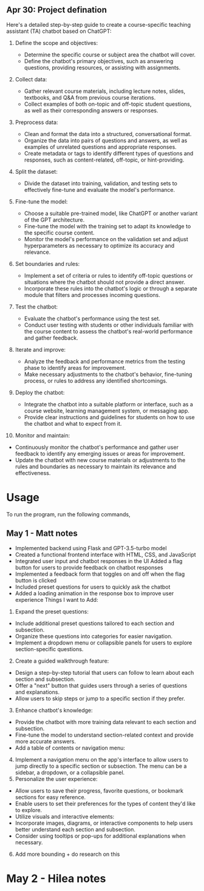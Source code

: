 ## Apr 30: Project defination

Here's a detailed step-by-step guide to create a course-specific teaching assistant (TA) chatbot based on ChatGPT:

1. Define the scope and objectives:

   - Determine the specific course or subject area the chatbot will cover.
   - Define the chatbot's primary objectives, such as answering questions, providing resources, or assisting with assignments.
2. Collect data:

   - Gather relevant course materials, including lecture notes, slides, textbooks, and Q&A from previous course iterations.
   - Collect examples of both on-topic and off-topic student questions, as well as their corresponding answers or responses.
3. Preprocess data:

   - Clean and format the data into a structured, conversational format.
   - Organize the data into pairs of questions and answers, as well as examples of unrelated questions and appropriate responses.
   - Create metadata or tags to identify different types of questions and responses, such as content-related, off-topic, or hint-providing.
4. Split the dataset:

   - Divide the dataset into training, validation, and testing sets to effectively fine-tune and evaluate the model's performance.
5. Fine-tune the model:

   - Choose a suitable pre-trained model, like ChatGPT or another variant of the GPT architecture.
   - Fine-tune the model with the training set to adapt its knowledge to the specific course content.
   - Monitor the model's performance on the validation set and adjust hyperparameters as necessary to optimize its accuracy and relevance.
6. Set boundaries and rules:

   - Implement a set of criteria or rules to identify off-topic questions or situations where the chatbot should not provide a direct answer.
   - Incorporate these rules into the chatbot's logic or through a separate module that filters and processes incoming questions.
7. Test the chatbot:

   - Evaluate the chatbot's performance using the test set.
   - Conduct user testing with students or other individuals familiar with the course content to assess the chatbot's real-world performance and gather feedback.
8. Iterate and improve:

   - Analyze the feedback and performance metrics from the testing phase to identify areas for improvement.
   - Make necessary adjustments to the chatbot's behavior, fine-tuning process, or rules to address any identified shortcomings.
9. Deploy the chatbot:

   - Integrate the chatbot into a suitable platform or interface, such as a course website, learning management system, or messaging app.
   - Provide clear instructions and guidelines for students on how to use the chatbot and what to expect from it.
10. Monitor and maintain:

- Continuously monitor the chatbot's performance and gather user feedback to identify any emerging issues or areas for improvement.
- Update the chatbot with new course materials or adjustments to the rules and boundaries as necessary to maintain its relevance and effectiveness.

# Usage

To run the program, run the following commands, 


## May 1 - Matt notes

- Implemented backend using Flask and GPT-3.5-turbo model
- Created a functional frontend interface with HTML, CSS, and JavaScript
- Integrated user input and chatbot responses in the UI
  Added a flag button for users to provide feedback on chatbot responses
- Implemented a feedback form that toggles on and off when the flag button is clicked
- Included preset questions for users to quickly ask the chatbot
- Added a loading animation in the response box to improve user experience
  Things I want to Add:

1. Expand the preset questions:

- Include additional preset questions tailored to each section and subsection.
- Organize these questions into categories for easier navigation.
- Implement a dropdown menu or collapsible panels for users to explore section-specific questions.

2. Create a guided walkthrough feature:

- Design a step-by-step tutorial that users can follow to learn about each section and subsection.
- Offer a "next" button that guides users through a series of questions and explanations.
- Allow users to skip steps or jump to a specific section if they prefer.

3. Enhance chatbot's knowledge:

- Provide the chatbot with more training data relevant to each section and subsection.
- Fine-tune the model to understand section-related context and provide more accurate answers.
- Add a table of contents or navigation menu:

4. Implement a navigation menu on the app's interface to allow users to jump directly to a specific section or subsection.
   The menu can be a sidebar, a dropdown, or a collapsible panel.
5. Personalize the user experience:

- Allow users to save their progress, favorite questions, or bookmark sections for easy reference.
- Enable users to set their preferences for the types of content they'd like to explore.
- Utilize visuals and interactive elements:
- Incorporate images, diagrams, or interactive components to help users better understand each section and subsection.
- Consider using tooltips or pop-ups for additional explanations when necessary.

6. Add more bounding + do research on this

# May 2 - Hilea notes
